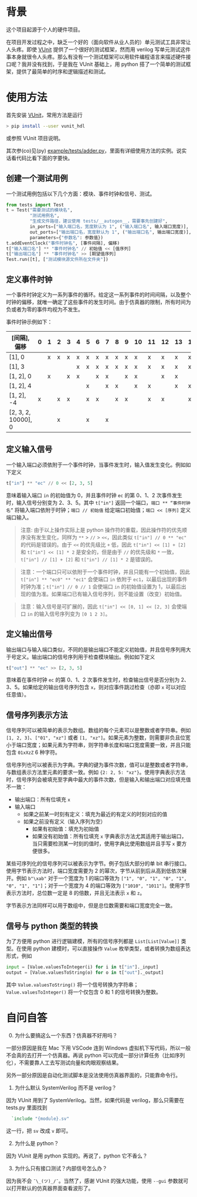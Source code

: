 # 背景
这个项目起源于个人的硬件项目。

在项目开发过程之中，缺乏一个好的（面向软件从业人员的）单元测试工具非常让人头疼。即使 [VUnit](https://github.com/VUnit/vunit) 提供了一个很好的测试框架，然而用 verilog 写单元测试这件事本身就很令人头疼。那么有没有一个测试框架可以用软件编程语言来描述硬件接口呢？我并没有找到，于是我在 VUnit 基础上，用 python 搭了一个简单的测试框架，提供了最简单的时序和逻辑描述和测试。

# 使用方法
首先安装 [VUnit](https://github.com/VUnit/vunit)，常用方法是运行
```bash
> pip install --user vunit_hdl
```
或参照 VUnit 项目说明。

其次参(co)见(py) [example/tests/adder.py](https://github.com/wwy9/vunit-py/blob/master/example/tests/adder.py)，里面有详细使用方法的实例。说实话看代码比看下面的字要快。

## 创建一个测试用例
一个测试用例包括以下几个方面：模块、事件时钟和信号、测试。
```python
from tests import Test
t = Test("需要测试的模块名",
         "测试用例名",
         "生成文件路径，建议使用 tests/__autogen__，需要事先创建好",
         in_ports=["输入端口名，宽度默认为 1", ("输入端口名", 输入端口宽度)],
         out_ports=["输出端口名，宽度默认为 1", ("输出端口名", 输出端口宽度)],
         parameters={"参数名": 参数值})
t.addEventClock("事件时钟名", [事件间隔], 偏移)
t["输入端口名"] ** "事件时钟名" // 初始值 << [值序列]
t["输出端口名"] ** "事件时钟名" >> [期望值序列]
Test.run([t], ["测试模块源文件所在文件夹"])
```

## 定义事件时钟
一个事件时钟定义为一系列事件的循环。给定这一系列事件的时间间隔，以及整个时钟的偏移，就唯一确定了这些事件的发生时间。由于仿真器的限制，所有时间为负或者为零的事件均视为不发生。

事件时钟示例如下：

| [间隔], 偏移        | 0   | 1   | 2   | 3   | 4   | 5   | 6   | 7   | 8   | 9   | 10  | 11  | 12  | 13  | 14  | 15  |
| ------------------- | --- | --- | --- | --- | --- | --- | --- | --- | --- | --- | --- | --- | --- | --- | --- | --- |
| [1], 0              |     | x   | x   | x   | x   | x   | x   | x   | x   | x   | x   | x   | x   | x   | x   | x   |
| [1], 3              |     |     |     |     | x   | x   | x   | x   | x   | x   | x   | x   | x   | x   | x   | x   |
| [1, 2], 0           |     | x   |     | x   | x   |     | x   | x   |     | x   | x   |     | x   | x   |     | x   |
| [1, 2], 4           |     |     |     |     |     | x   |     | x   | x   |     | x   | x   |     | x   | x   |
| [1, 2], -4          | x   |     | x   | x   |     | x   | x   |     | x   | x   |     | x   | x   |     | x   | x   |
| [2, 3, 2, 10000], 0 |     |     | x   |     |     | x   |     | x   |     |     |     |     |     |     |     |

## 定义输入信号
一个输入端口必须依附于一个事件时钟，当事件发生时，输入值发生变化。例如如下定义
```python
t["in"] ** "ec" // 0 << [2, 3, 5]
```
意味着输入端口 `in` 的初始值为 0，并且事件时钟 `ec` 的第 0、1、2 次事件发生时，输入信号分别变为 2、3、5。其中 `t["in"]` 返回一个端口，`端口 ** “事件时钟名”` 将输入端口依附于时钟；`端口 // 初始值` 给定端口初始值；`端口 << [序列]` 定义端口输入。

> 注意: 由于以上操作实际上是 python 操作符的重载，因此操作符的优先顺序没有发生变化，同样为 `**` > `//` > `<<`，因此类似 `t["in"] // 0 ** "ec"` 的代码是错误的。由于 `<<` 的优先级比 `+` 低，因此 `t["in"] << [1] + [2]` 和 `t["in"] << [1] * 2` 是安全的，但是由于 `//` 的优先级和 `*` 一致，`t["in"] // [1] + [2]` 和 `t["in"] // [1] * 2` 是错误的。

> 注意：一个端口只可以依附于一个事件时钟，并且只能有一个初始值，因此 `t["in"] ** "ec0" ** "ec1"` 会使端口 `in` 依附于 `ec1`，以最后出现的事件时钟为准；`t["in"] // 0 // 1` 会使端口 `in` 的初始值设置为 1，以最后出现的值为准。如果端口已有输入信号序列，则不能设置（改变）初始值。

> 注意：输入信号是可扩展的，因此 `t["in"] << [0, 1] << [2, 3]` 会使端口 `in` 的输入信号序列变为 `[0 1 2 3]`。

## 定义输出信号
输出端口与输入端口类似，不同的是输出端口不能定义初始值，并且信号序列用大于号定义。输出端口的信号序列用于检查模块输出。例如如下定义
```python
t["out"] ** "ec" >> [2, 3, 5]
```
意味着在事件时钟 `ec` 的第 0、1、2 次事件发生时，检查输出信号是否分别为 2、3、5。如果给定的输出信号序列包含 `x`，则对应事件跳过检查（亦即 `x` 可以对应任意值）。

## 信号序列表示方法
信号序列可以被简单的表示为数组。数组的每个元素可以是整数或者字符串。例如 `[1, 2, 3]`、`["01", "xz"]` 或者 `[1, "xz"]`。如果元素为整数，则需要非负且位宽小于端口宽度；如果元素为字符串，则字符串长度和端口宽度需要一致，并且只能包含 `01xXzZ` 6 种字符。

信号序列也可以被表示为字典。字典的键为事件次数，值可以是整数或者字符串，与数组表示方法里元素的要求一致。例如 `{2: 2, 5: "xz"}`。使用字典表示方法时，信号序列会被填充至字典中最大的事件次数，但是输入和输出端口对应填充值不一致：
- 输出端口：所有位填充 `x`
- 输入端口
  - 如果之前某一时刻有定义：填充为最近的有定义的时刻对应的值
  - 如果之前没有定义（输入序列为空）
    - 如果有初始值：填充为初始值
    - 如果没有初始值：所有位填充 `x`
字典表示方法尤其适用于输出端口，当只需要检测某一时刻的值时，使用字典比使用数组并且手写 `x` 要方便很多。

某些可序列化的信号序列可以被表示为字节。例子包括大部分的单 bit 串行接口。使用字节表示方法时，端口宽度需要为 2 的幂次，字节从前到后从高到低依次展开。例如 `b"\xab"` 对于一个宽度为 1 的端口等效为 `["1", "0", "1", "0", "1", "0", "1", "1"]`；对于一个宽度为 4 的端口等效为 `["1010", "1011"]`。使用字节表示方法时，总位数一定是 8 的倍数，并且无法表示 `x` 和 `z`。

字节表示方法同样可以用于数组中，但是总位数需要和端口宽度完全一致。

## 信号与 python 类型的转换
为了方便用 python 进行逻辑建模，所有的信号序列都是 `List[List[Value]]` 类型。在使用 python 建模时，可以直接操作 `Value` 枚举类型，或者转换为数组表达形式，例如
```python
input = [Value.valuesToInteger(i) for i in t["in"]._input]
output = [Value.valuesToString(o) for o in t["out"]._output]
```
其中 `Value.valuesToString()` 将一个信号转换为字符串；`Value.valuesToInteger()` 将一个仅包含 0 和 1 的信号转换为整数。

# 自问自答
0. 为什么要搞这么一个东西？仿真器不好用吗？

一部分原因是我在 Mac 下用 VSCode 连到 Windows 虚拟机下写代码，所以一般不会真的去打开一个仿真器。再说 python 可以完成一部分计算任务（比如序列化），不需要靠人工去写测试向量和肉眼观察结果。

另外一部分原因是自动化测试脚本是没法使用仿真器界面的，只能靠命令行。

1. 为什么默认 SystemVerilog 而不是 verilog？

因为 VUnit 用到了 SystemVerilog。当然，如果代码是 verilog，那么只需要在 tests.py 里面找到
```verilog
  `include "{module}.sv"
```
这一行，把 `sv` 改成 `v` 即可。

2. 为什么是 python？

因为 VUnit 是用 python 实现的。再说了，python 它不香么？

3. 为什么只有接口测试？内部信号怎么办？

因为我不会 `¯\_(ツ)_/¯`。当然了，感谢 VUnit 的强大功能，使用 `--gui` 参数就可以打开默认的仿真器界面查看波形了。